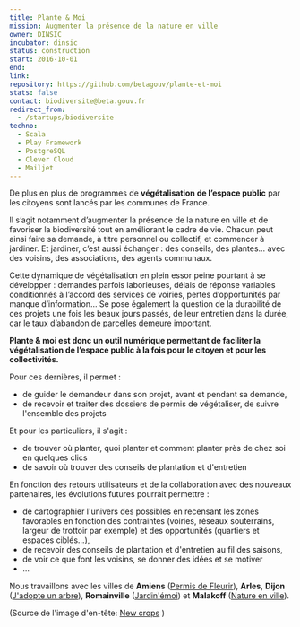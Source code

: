 ```yaml
---
title: Plante & Moi
mission: Augmenter la présence de la nature en ville
owner: DINSIC
incubator: dinsic
status: construction
start: 2016-10-01
end:
link:
repository: https://github.com/betagouv/plante-et-moi
stats: false
contact: biodiversite@beta.gouv.fr
redirect_from:
  - /startups/biodiversite
techno:
  - Scala
  - Play Framework
  - PostgreSQL
  - Clever Cloud
  - Mailjet
---
```


De plus en plus de programmes de __végétalisation de l’espace public__ par les citoyens sont lancés par les communes de France.

Il s’agit notamment d’augmenter la présence de la nature en ville et de favoriser la biodiversité tout en améliorant le cadre de vie. Chacun peut ainsi faire sa demande, à titre personnel ou collectif, et commencer à jardiner. Et jardiner, c’est aussi échanger : des conseils, des plantes… avec des voisins, des associations, des agents communaux.

Cette dynamique de végétalisation en plein essor peine pourtant à se développer : demandes parfois laborieuses, délais de réponse variables conditionnés à l’accord des services de voiries, pertes d’opportunités par manque d’information… Se pose également la question de la durabilité de ces projets une fois les beaux jours passés, de leur entretien dans la durée, car le taux d’abandon de parcelles demeure important.

__Plante & moi est donc un outil numérique permettant de faciliter la végétalisation de l’espace public à la fois pour le citoyen et pour les collectivités.__

Pour ces dernières, il permet :
- de guider le demandeur dans son projet, avant et pendant sa demande,
- de recevoir et traiter des dossiers de permis de végétaliser, de suivre l'ensemble des projets

Et pour les particuliers, il s'agit :
- de trouver où planter, quoi planter et comment planter près de chez soi en quelques clics
- de savoir où trouver des conseils de plantation et d'entretien

En fonction des retours utilisateurs et de la collaboration avec des nouveaux partenaires, les évolutions futures pourrait permettre :
- de cartographier l'univers des possibles en recensant les zones favorables en fonction des contraintes (voiries, réseaux souterrains, largeur de trottoir par exemple) et des opportunités (quartiers et espaces ciblés…),
- de recevoir des conseils de plantation et d'entretien au fil des saisons,
- de voir ce que font les voisins, se donner des idées et se motiver
- ...

Nous travaillons avec les villes de __Amiens__ ([Permis de Fleurir](https://permisdefleurir.amiens.fr/)), __Arles__, __Dijon__ ([J'adopte un arbre](http://jadopteunarbre.dijon.fr)), __Romainville__ ([Jardin'émoi](http://romainville.plante-et-moi.fr/jardin-emoi/)) et __Malakoff__ ([Nature en ville](https://nature.malakoff.fr/)).

(Source de l'image d'en-tête: [New crops](https://www.flickr.com/photos/22748341@N00/2737299930/) )
